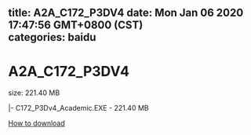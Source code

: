 
title: A2A_C172_P3DV4
date: Mon Jan 06 2020 17:47:56 GMT+0800 (CST)    
categories: baidu
---

# A2A_C172_P3DV4
size: 221.40 MB
 
 
|- C172_P3Dv4_Academic.EXE - 221.40 MB

[How to download](https://bpcam.bemobtrk.com/go/2ceec3aa-1ca2-46d6-b9ff-aaa5c184517c?jno=1443)